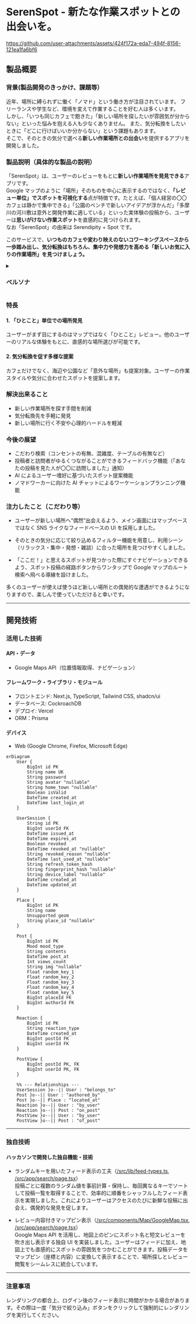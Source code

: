 # SerenSpot - 新たな作業スポットとの出会いを。

https://github.com/user-attachments/assets/424f172a-eda7-494f-8156-121ea1fa6bf6



## 製品概要

### 背景(製品開発のきっかけ、課題等）

近年、場所に縛られずに働く「ノマド」という働き方が注目されています。
フリーランスや学生など、環境を変えて作業することを好む人は多くいます。  
しかし、「いつも同じカフェで飽きた」「新しい場所を探したいが雰囲気が分からない」といった悩みを抱える人も少なくありません。
また、気分転換をしたいときに「どこに行けばいいか分からない」という課題もあります。  
そこで、そのときの気分で選べる**新しい作業場所との出会い**を提供するアプリを開発しました。

### 製品説明（具体的な製品の説明）

「SerenSpot」は、ユーザーのレビューをもとに**新しい作業場所を発見できる**アプリです。  
Google マップのように「場所」そのものを中心に表示するのではなく、**「レビュー単位」でスポットを可視化する**点が特徴です。たとえば、「個人経営の〇〇カフェは静かで集中できる」「公園のベンチで新しいアイデアが浮かんだ」「多摩川の河川敷は意外と開発作業に適している」といった実体験の投稿から、ユーザーは**思いがけない作業スポット**を直感的に見つけられます。  
なお「SerenSpot」の由来は Serendipity + Spot です。

このサービスで、**いつものカフェや変わり映えのないコワーキングスペースから一歩踏み出し、気分転換はもちろん、集中力や発想力を高める「新しいお気に入りの作業場所」を見つけましょう。**

<details>
<summary><h3>ペルソナ</h3></summary>

#### プロフィール

名前：松永藍

年齢：27歳

職業：フリーランスデザイナー

居住地：東京都・中目黒

利用デバイス：Macbook Pro/iPhone

主な活動場所：カフェ・コワーキングスペース

#### 背景

- 場所を変えることで気分を変えて作業に集中したいが、どうしても同じような場所になりがちで飽き飽きしている。
- 新しい場所を開拓したいが、実際に行かないと作業のしやすさなどが判断できないのが面倒。
- SNSやGoogleマップは情報が多すぎて、自分の作業スタイルに合った場所を見つけづらいと感じている。
- 基本的に一人で作業しているため、他のノマドワーカーとのつながりを欲している。が、ダイレクトなつながりより”ゆるいつながり”がいい。
- 偶発的な出会いで日常を変えたい。

## 行動パターン

1. 朝カフェで作業→昼過ぎに集中が切れる。
2.  気分転換をしたくて別の場所を探すが、時間をかけたくない。
3. 「SerenSpot」でレビューを眺めながら、自分の“作業モード”に合いそうな場所を見つける。
4. 実際に行って作業し、「静かで集中できた」など簡単なレビューor「作業のしやすさ」「混雑度」など定型情報を投稿。
5. 後日、自分の投稿した場所に誰かが行ったという通知が届き、ちょっと嬉しい。また投稿しようと思う。

#### ニーズ・課題

| ニーズ | 背景課題 |
| --- | --- |
| 気分転換できる場 | 同じカフェだと刺激がなく集中できない |
| 失敗のない場所選びをしたい | 行ってみたら混雑・騒音などで作業できないことがある |
| 他の人のリアルな体験を知りたい | 星評価よりも、どんな雰囲気だったかを重視している |
| さりげない繋がりを感じたい | 一人作業が多く孤独を感じやすい |

</details>

### 特長

#### 1. 「ひとこと」単位での場所発見

ユーザーがまず目にするのはマップではなく「ひとこと」レビュー。他のユーザーのリアルな体験をもとに、直感的な場所選びが可能です。

#### 2. 気分転換を促す多様な提案

カフェだけでなく、海辺や公園など「意外な場所」も提案対象。ユーザーの作業スタイルや気分に合わせたスポットを提案します。

### 解決出来ること

- 新しい作業場所を探す手間を削減
- 気分転換先を手軽に発見
- 新しい場所に行く不安や心理的ハードルを軽減

### 今後の展望

- こだわり検索（コンセントの有無、混雑度、テーブルの有無など）
- 投稿者と訪問者がゆるくつながることができるフィードバック機能（「あなたの投稿を見た人が〇〇に訪問しました」通知）
- AI によるユーザー嗜好に基づいたスポット提案機能
- ノマドワーカーに向けた AI チャットによるワーケーションプランニング機能

### 注力したこと（こだわり等）

- ユーザーが新しい場所へ“偶然”出会えるよう、メイン画面にはマップベースではなく SNS ライクなフィードベースの UI を採用しました。

- そのときの気分に応じて絞り込めるフィルター機能を用意し、利用シーン（リラックス・集中・発想・雑談）に合った場所を見つけやすくしました。

- 「ここだ！」と思えるスポットが見つかった際にすぐナビゲーションできるよう、スポット投稿の経路ボタンからワンタップで Google マップのルート検索へ飛べる導線を設けました。

多くのユーザーが使えば使うほど新しい場所との偶発的な遭遇ができるようになりますので、楽しんで使っていただけると幸いです。

---

## 開発技術

### 活用した技術

#### API・データ

- Google Maps API（位置情報取得、ナビゲーション）

#### フレームワーク・ライブラリ・モジュール

- フロントエンド: Next.js, TypeScript, Tailwind CSS, shadcn/ui
- データベース: CockroachDB
- デプロイ: Vercel
- ORM：Prisma

#### デバイス

- Web (Google Chrome, Firefox, Microsoft Edge)

```mermaid
erDiagram
    User {
        BigInt id PK
        String name UK
        String password
        String avatar "nullable"
        String home_town "nullable"
        Boolean isValid
        DateTime created_at
        DateTime last_login_at
    }

    UserSession {
        String id PK
        BigInt userId FK
        DateTime issued_at
        DateTime expires_at
        Boolean revoked
        DateTime revoked_at "nullable"
        String revoked_reason "nullable"
        DateTime last_used_at "nullable"
        String refresh_token_hash
        String fingerprint_hash "nullable"
        String device_label "nullable"
        DateTime created_at
        DateTime updated_at
    }

    Place {
        BigInt id PK
        String name
        Unsupported geom
        String place_id "nullable"
    }

    Post {
        BigInt id PK
        Mood mood_type
        String contents
        DateTime post_at
        Int views_count
        String img "nullable"
        Float random_key_1
        Float random_key_2
        Float random_key_3
        Float random_key_4
        Float random_key_5
        BigInt placeId FK
        BigInt authorId FK
    }

    Reaction {
        BigInt id PK
        String reaction_type
        DateTime created_at
        BigInt postId FK
        BigInt userId FK
    }

    PostView {
        BigInt postId PK, FK
        BigInt userId PK, FK
    }

    %% --- Relationships ---
    UserSession }o--|| User : "belongs_to"
    Post }o--|| User : "authored_by"
    Post }o--|| Place : "located_at"
    Reaction }o--|| User : "by_user"
    Reaction }o--|| Post : "on_post"
    PostView }o--|| User : "by_user"
    PostView }o--|| Post : "of_post"
```

---

### 独自技術

#### ハッカソンで開発した独自機能・技術

- ランダムキーを用いたフィード表示の工夫（[/src/lib/feed-types.ts](https://github.com/jphacks/tk_b_2509/blob/a37ac37aac03601034520a029b9ed028738674ae/src/lib/feed-types.ts#L2-L8), [/src/app/search/page.tsx](https://github.com/jphacks/tk_b_2509/blob/a37ac37aac03601034520a029b9ed028738674ae/src/app/search/page.tsx#L18-L26)）  
  投稿ごとに複数のランダム値を事前計算・保持し、毎回異なるキーでソートして投稿一覧を取得することで、効率的に順番をシャッフルしたフィード表示を実現しました。これによりユーザーはアクセスのたびに新鮮な投稿に出会え、偶発的な発見を促します。

- レビュー内容付きマップピン表示（[/src/components/Map/GoogleMap.tsx](https://github.com/jphacks/tk_b_2509/blob/a37ac37aac03601034520a029b9ed028738674ae/src/components/Map/GoogleMap.tsx#L44-L52), [/src/app/search/page.tsx](https://github.com/jphacks/tk_b_2509/blob/a37ac37aac03601034520a029b9ed028738674ae/src/app/search/page.tsx#L34-L41)）  
  Google Maps API を活用し、地図上のピンにスポット名と短文レビューを吹き出し表示する独自 UI を実装しました。ユーザーはフィードに加え、地図上でも直感的にスポットの雰囲気をつかむことができます。投稿データをマップピン（座標と内容）に変換して表示することで、場所探しとレビュー閲覧をシームレスに統合しています。

---

### 注意事項

レンダリングの都合上、ログイン後のフィード表示に時間がかかる場合があります。その際は一度「気分で絞り込み」ボタンをクリックして強制的にレンダリングを実行してください。
